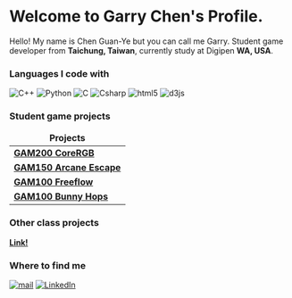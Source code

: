 <h1>Welcome to Garry Chen's Profile.</h1>


<p>Hello! My name is Chen Guan-Ye but you can call me Garry. Student game developer from <b>Taichung, Taiwan</b>, currently study at Digipen <b>WA, USA</b>. </p>
<h3>Languages I code with</h3>
<p>
  <img alt="C++" src="https://img.shields.io/badge/-C++-00599C?style=flat-square&logo=c%2B%2B&logoColor=white" />
  <img alt="Python" src="https://img.shields.io/badge/-Python-3776AB?style=flat-square&logo=python&logoColor=white" />
  <img alt="C" src="https://img.shields.io/badge/-C-A8B9CC?style=flat-square&logo=c&logoColor=white" />
  <img alt="Csharp" src="https://img.shields.io/badge/C%23-239120?style=flat-square&logo=c-sharp&logoColor=white" />
  <img alt="html5" src="https://img.shields.io/badge/-HTML5-E34F26?style=flat-square&logo=html5&logoColor=white" />
  <img alt="d3js" src="https://img.shields.io/badge/-D3.js-F9A03C?style=flat-square&logo=d3.js&logoColor=white" />
</p>
<h3>Student game projects</h3>
<table>
  <thead align="center">
    <tr border: none;>
      <td><b>Projects</b></td>
    </tr>
  </thead>
  <tbody>
    <tr>
      <td><a href="https://github.com/ChenGarry/GAM200_CoreRGB"><b>GAM200 CoreRGB</b></a></td>
    </tr>
    <tr>
      <td><a href="https://github.com/ChenGarry/GAM150_ArcaneEscape"><b>GAM150 Arcane Escape</b></a></td>
    </tr>
	  <tr>
      <td><a href="https://github.com/ChenGarry/GAM100_Freeflow"><b>GAM100 Freeflow</b></a></td>
    </tr>
    <tr>
      <td><a href="https://github.com/ChenGarry/GAM100_Bunny"><b>GAM100 Bunny Hops</b></a></td>
    </tr>
  </tbody>
</table>
<h3>Other class projects</h3>
<td><a href="https://github.com/ChenGarry/class_projects"><b>Link!</b></a></td>
<h3>Where to find me</h3>
<p><a href="mailto:chen.garry81611@gmail.com" target="_blank"><img alt="mail" src="https://img.shields.io/badge/chen.garry81611-EA4335.svg?&style=flat&logo=gmail&logoColor=white" /></a> <a href="www.linkedin.com/in/
garry-chen-235738202" target="_blank"><img alt="LinkedIn" src="https://img.shields.io/badge/garrychen-%230077B5.svg?&style=flat&logo=linkedin&logoColor=white" /></a>
</p>
